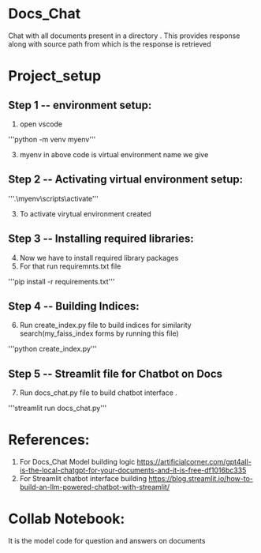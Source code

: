 # Docs_Chat
Chat with all documents present in a directory . This provides response along with source path from which is the response is retrieved

# Project_setup

## Step 1 -- environment setup:
1. open vscode
   
'''python -m venv myenv'''

3. myenv in above code is virtual environment name we give
   
## Step 2 -- Activating virtual environment setup:

'''.\myenv\scripts\activate'''

3. To activate virytual environment created

## Step 3 -- Installing required libraries: 
4. Now we have to install required library packages
5. For that run requiremnts.txt file
   
'''pip install -r requirements.txt'''

## Step 4 -- Building Indices:
6. Run create_index.py file to build indices for similarity search(my_faiss_index forms by running this file)
   
'''python create_index.py'''

## Step 5 -- Streamlit file for Chatbot on Docs
7. Run docs_chat.py file to build chatbot interface .

'''streamlit run docs_chat.py'''

# References:
1. For Docs_Chat Model building logic
https://artificialcorner.com/gpt4all-is-the-local-chatgpt-for-your-documents-and-it-is-free-df1016bc335
2. For Streamlit chatbot interface building
https://blog.streamlit.io/how-to-build-an-llm-powered-chatbot-with-streamlit/

# Collab Notebook:
It is the model code for question and answers on documents
   
